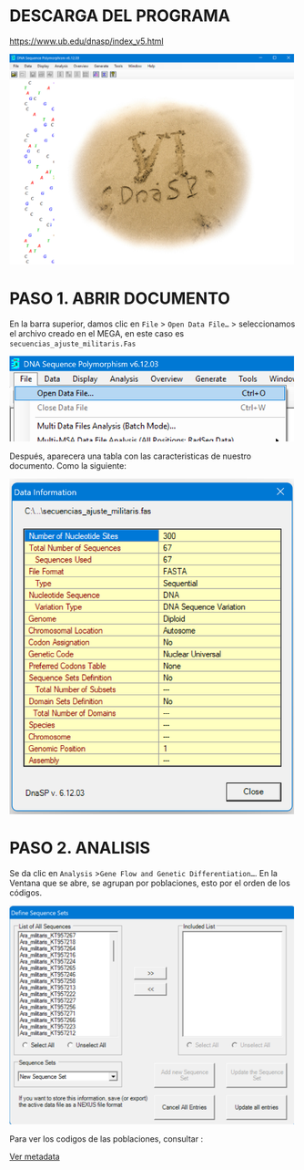 
# DESCARGA DEL PROGRAMA

https://www.ub.edu/dnasp/index_v5.html

<img src="Imagenes/M_4.png" width="500" alt="Terminal con mkdir">

# PASO 1. ABRIR DOCUMENTO
 En la barra superior, damos clic en `File` > `Open Data File…` > seleccionamos el archivo creado en el MEGA,  en este caso es `secuencias_ajuste_militaris.Fas`


<img src="Imagenes/M_5.png" width="500" alt="Terminal con mkdir">


 Después, aparecera una tabla con las caracteristicas de nuestro documento. Como la siguiente:

 <img src="Imagenes/M_6.png" width="500" alt="Terminal con mkdir">

# PASO 2. ANALISIS 
Se da clic en `Analysis` >`Gene Flow and Genetic Differentiation…`.
En la Ventana que se abre, se agrupan por poblaciones, esto por el orden de los códigos.

 <img src="Imagenes/M_7.png" width="500" alt="Terminal con mkdir">

 Para ver los codigos de las poblaciones, consultar :

 [Ver metadata](1%20Data/Metadada/metadata_militaris.csv)


 
 
 

